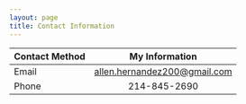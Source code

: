 ```yaml
---
layout: page
title: Contact Information
---
```



|Contact Method| My Information |
|:-------------| :---------------:|
| Email        | allen.hernandez200@gmail.com |
| Phone        | 214-845-2690   |


